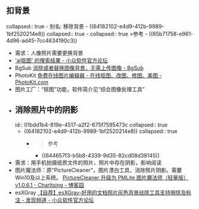 ## 扣背景
collapsed:: true
	- 别名: 移除背景
	- ((64182102-e4d9-412b-9989-1bf2520214e8))
	  collapsed:: true
		- collapsed:: true
		  >参考
			- ((65b71758-e961-4d96-ad45-7cc4634190c3))
- 需求：人像照片需要更换背景
- ['ai抠图' 的搜索结果 - 小众软件官方论坛](https://meta.appinn.net/search?q=ai%E6%8A%A0%E5%9B%BE)
- BgSub [消除或者替换图像背景，无需上传图像 - BgSub](https://bgsub.cn/)
- PhotoKit [免费在线图片编辑器 - 在线抠图、改图、修图、美图 - PhotoKit.com](https://photokit.com/?lang=zh)
- 图片工厂：“抠图”功能，软件简介见“综合图像处理工具”
- ## 消除照片中的阴影
  id:: 01bdd1b4-819e-4517-a2f2-675f7595473c
  collapsed:: true
	- ((64182102-e4d9-412b-9989-1bf2520214e8))
	  collapsed:: true
		- > 参考
			- ((644657f3-b5b8-4339-9d35-82cd08d38145))
- 需求：用手机拍摄纸质文件的照片，照片中存在阴影，影响阅读
- 图片魔法师：原“PictureCleaner”，图片漂白工具，消除照片阴影。需要Win10及以上系统。 [PictureCleaner 升级为 PMLite 图片魔法师（轻量版）v1.0.6.1 - Charltsing - 博客园](https://www.cnblogs.com/Charltsing/p/PictureCleaner.html)
- esXGray [【自荐】esXGray-好用的文档照片灰色背景祛除工具支持擦除及标注 - 发现频道 - 小众软件官方论坛](https://meta.appinn.net/t/topic/28568)